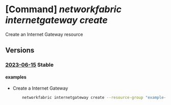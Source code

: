# [Command] _networkfabric internetgateway create_

Create an Internet Gateway resource

## Versions

### [2023-06-15](/Resources/mgmt-plane/L3N1YnNjcmlwdGlvbnMve30vcmVzb3VyY2Vncm91cHMve30vcHJvdmlkZXJzL21pY3Jvc29mdC5tYW5hZ2VkbmV0d29ya2ZhYnJpYy9pbnRlcm5ldGdhdGV3YXlzL3t9/2023-06-15.xml) **Stable**

<!-- mgmt-plane /subscriptions/{}/resourcegroups/{}/providers/microsoft.managednetworkfabric/internetgateways/{} 2023-06-15 -->

#### examples

- Create a Internet Gateway
    ```bash
        networkfabric internetgateway create --resource-group "example-rg" --location "westus3" --resource-name "example-internetgateway" --type "Infrastructure" --network-fabric-controller-id "/subscriptions/xxxxx-xxxx-xxxx-xxxx-xxxxx/resourcegroups/example-rg/providers/Microsoft.ManagedNetworkFabric/networkFabricControllers/example-nfc" --internet-gateway-rule-id "/subscriptions/xxxxx-xxxx-xxxx-xxxx-xxxxx/resourcegroups/example-rg/providers/Microsoft.ManagedNetworkFabric/internetGatewayRules/example-internetGatewayRule"
    ```
